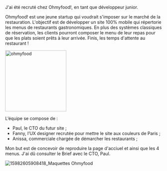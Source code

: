 J'ai été recruté chez Ohmyfood!, en tant que développeur junior.

Ohmyfood! est une jeune startup qui voudrait s'imposer sur le marché de la restauration. L'objectif est de développer un site 100% mobile qui répertorie les menus de restaurants gastronomiques. En plus des systèmes classiques de réservation, les clients pourront composer le menu de leur repas pour que les plats soient prêts à leur arrivée. Finis, les temps d'attente au restaurant !

<img width="196" alt="ohmyfood" src="https://user-images.githubusercontent.com/40166667/180655929-6921e893-1e32-461f-b52e-b1bb0c1d7529.png">

L’équipe se compose de :

- Paul, le CTO du futur site ;
- Fanny, l’UX designer recrutée pour mettre le site aux couleurs de Paris ;
- Anissa, commerciale chargée de démarcher les restaurants ;

Mon but est de concevoir de reproduire la page d'acciuel et ainsi que les 4 menus.
J'ai dû consulter le Brief avec le CTO, Paul.

![15982605908418_Maquettes Ohmyfood](https://user-images.githubusercontent.com/40166667/180656035-a7545aff-86f8-484e-9316-0ae43232b876.jpg)
